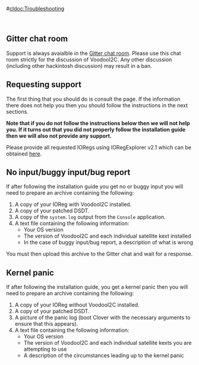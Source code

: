 #<cldoc:Troubleshooting>

&#8291;

## Gitter chat room

Support is always avaialble in the [Gitter chat room](https://gitter.im/alexandred/VoodooI2C). Please use this chat room strictly for the discussion of VoodooI2C. Any other discussion (including other hackintosh discussion) may result in a ban.

## Requesting support

The first thing that you should do is consult the <Common Errors> page. If the information there does not help you then you should follow the instructions in the next sections.

**Note that if you do not follow the instructions below then we will not help you. If it turns out that you did not properly follow the installation guide then we will also not provide any support.**

Please provide all requested IORegs using IORegExplorer v2.1 which can be obtained [here](https://www.tonymacx86.com/threads/guide-how-to-make-a-copy-of-ioreg.58368/).


## No input/buggy input/bug report

If after following the installation guide you get no or buggy input you will need to prepare an archive containing the following:

1. A copy of your IOReg with VoodooI2C installed.
2. A copy of your patched DSDT.
3. A copy of the `system.log` output from the `Console` application.
4. A text file containing the following information:
	- Your OS version
	- The version of VoodooI2C and each individual satellite kext installed
	- In the case of buggy input/bug report, a description of what is wrong

You must then upload this archive to the Gitter chat and wait for a response.

## Kernel panic

If after following the installation guide, you get a kernel panic then you will need to prepare an archive containing the following:

1. A copy of your IOReg without VoodooI2C installed.
2. A copy of your patched DSDT.
3. A picture of the panic log (boot Clover with the necessary arguments to ensure that this appears).
4. A text file containing the following information:
	- Your OS version
	- The version of VoodooI2C and each individual satellite kexts you are attempting to use
	- A description of the circumstances leading up to the kernel panic

